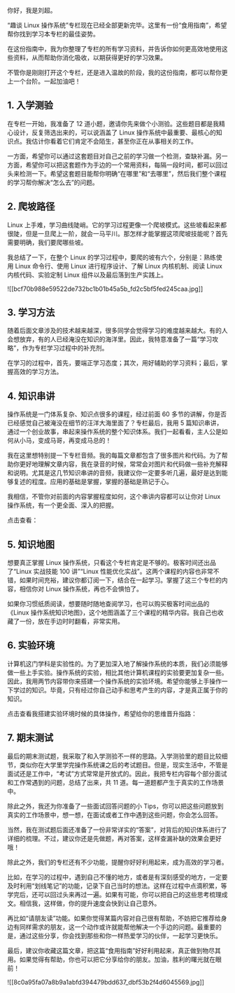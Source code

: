 你好，我是刘超。

“趣谈 Linux 操作系统”专栏现在已经全部更新完毕。这里有一份“食用指南”，希望帮你找到学习本专栏的最佳姿势。

在这份指南中，我为你整理了专栏的所有学习资料，并告诉你如何更高效地使用这些资料，从而帮助你消化吸收，以期获得更好的学习效果。

不管你是刚刚打开这个专栏，还是进入温故的阶段，我的这份指南，都可以帮你更上一个台阶。一起加油吧！

## 1\. 入学测验

在专栏一开始，我准备了 12 道小题，邀请你先来做个小测验。这些题目都是我精心设计，反复筛选出来的，可以说涵盖了 Linux 操作系统中最重要、最核心的知识点。我估计你看着它们肯定不会陌生，甚至你正在从事相关的工作。

一方面，希望你可以通过这套题目对自己之前的学习做一个检测，查缺补漏。另一方面，希望你可以把这套题作为手边的一个常用资料，每隔一段时间，都可以回过头来检测一下。希望这套题目能帮你明确“在哪里”和“去哪里”，然后我们整个课程的学习帮你解决“怎么去”的问题。

## 2\. 爬坡路径

Linux 上手难，学习曲线陡峭。它的学习过程更像一个爬坡模式。这些坡看起来都很陡，但是一旦爬上一阶，就会一马平川。那怎样才能掌握这项爬坡技能呢？首先需要明确，我们要爬哪些坡。

我总结了一下，在整个 Linux 的学习过程中，要爬的坡有六个，分别是：熟练使用 Linux 命令行、使用 Linux 进行程序设计、了解 Linux 内核机制、阅读 Linux 内核代码、实验定制 Linux 组件以及最后落到生产实践上。

![[bcf70b988e59522de732bc1b01b45a5b_fd2c5bf5fed245caa.jpg]]

## 3\. 学习方法

随着后面文章涉及的技术越来越深，很多同学会觉得学习的难度越来越大。有的人会想放弃，有的人已经淹没在知识的海洋里。因此，我特意准备了一篇“学习攻略”，作为专栏学习过程中的补充剂。

在学习的过程中，首先，要端正学习态度；其次，用好辅助的学习资料；最后，掌握高效的学习方法。

## 4\. 知识串讲

操作系统是一门体系复杂、知识点很多的课程，经过前面 60 多节的讲解，你是否已经感觉自己被淹没在细节的汪洋大海里面了？专栏最后，我用 5 篇知识串讲，通过一个创业故事，串起来操作系统的整个知识体系。我们一起看看，主人公是如何从小马，变成马哥，再变成马总的！

我在这里想特别提一下专栏音频。我的每篇文章都包含了很多图片和代码。为了帮助你更好地理解文章内容，我在录音的时候，常常会对图片和代码做一些补充解释和说明。尤其是这几节知识串讲的音频，我建议你一定要多听几遍，最好是达到能够复述的程度。应用的基础是掌握，掌握的基础是熟记于心。

我相信，不管你对前面的内容掌握程度如何，这个串讲内容都可以让你对 Linux 操作系统，有一个更全面、深入的把握。

点击查看：

## 5\. 知识地图

想要真正掌握 Linux 操作系统，只看这个专栏肯定是不够的。极客时间还出品了“Linux 实战技能 100 讲”“Linux 性能优化实战”。这两个课程的内容也非常不错，如果时间充裕，建议你都订阅一下，结合在一起学习。掌握了这三个专栏的内容，相信你对 Linux 操作系统，再也不会惧怕了。

如果你习惯纸质阅读，想要随时随地查阅学习，也可以购买极客时间出品的《Linux 操作系统知识地图》，这个地图涵盖了三个课程的精华内容。我自己也收藏了一份，放在手边时时翻看，非常实用。

## 6\. 实验环境

计算机这门学科是实验性的。为了更加深入地了解操作系统的本质，我们必须能够做一些上手实验。操作系统的实验，相比其他计算机课程的实验要更加复杂一些。因此，我用两节内容带你来搭建一个操作系统的实验环境。希望你能够上手操作一下学过的知识。毕竟，只有经过你自己动手和思考产生的内容，才是真正属于你的知识。

点击查看我搭建实验环境时候的具体操作，希望给你的思维晋升指路：

## 7\. 期末测试

最后的期末测试题，我采取了和入学测验不一样的思路。入学测验里的题目比较细节，类似你在大学里学完操作系统课之后的考试题目。但是，现实生活中，不管是面试还是工作中，“考试”方式常常是开放式的。因此，我把专栏内容每个部分面试和工作常遇到的问题，总结了出来，共 11 道。每一道题都产生于真实的工作场景中。

除此之外，我还为你准备了一些面试回答问题的小 Tips，你可以把这些问题放到真实的工作场景中，想一想，在面试或者工作中遇到这些问题，你会怎么回答。

当然，我在测试题后面还准备了一份非常详实的“答案”，对背后的知识体系进行了详细的梳理。不过，建议你还是先做题，再对答案，这样查漏补缺的效果会更好哦！

除此之外，我们的专栏还有不少功能，提醒你好好利用起来，成为高效的学习者。

比如，在学习的过程中，遇到自己不懂的地方，或者是有深刻感受的地方，一定要及时利用“划线笔记”的功能，记录下自己当时的想法。这样在过程中点滴积累，等学完后，还可以回过头来再过一遍。如果有可能，你可以把自己的这些思考梳理成文。相信我，这样做，你的提升速度会快到让自己意外。

再比如“请朋友读”功能。如果你觉得某篇内容对自己很有帮助，不妨把它推荐给身边有同样需求的朋友，这一个动作或许就能帮他解决一个手边的问题。最重要的是，通过这些分享，你会找到那些和你一样热爱学习的伙伴，一起学习更快乐。

最后，建议你收藏这篇文章，把这篇“食用指南”好好利用起来，真正做到物尽其用。如果觉得有帮助，你也可以把它分享给你的朋友。加油，胜利的曙光就在眼前！

![[8c0a95fa07a8b9a1abfd394479bdd637_dbf53b2f4d6045569.jpg]]
